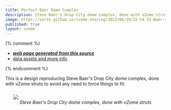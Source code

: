 ```yaml
---
title: Perfect Baer Dome Complex
description: Steve Baer's Drop City dome complex, done with vZome struts to avoid any need to force things to fit.
image: https://vorth.github.io/vzome-sharing/2022/06/19/22-54-33-Baer-dome-triplet-no-fudge/Baer-dome-triplet-no-fudge.png
published: true
layout: vzome
---
```


{% comment %}
 - [***web page generated from this source***](<https://vorth.github.io/vzome-sharing/2022/06/19/Baer-dome-triplet-no-fudge-22-54-33.html>)
 - [data assets and more info](<https://github.com/vorth/vzome-sharing/tree/main/2022/06/19/22-54-33-Baer-dome-triplet-no-fudge/>)
 
{% endcomment %}

This is a design reproducing Steve Baer's Drop City dome complex, done with vZome struts to avoid any need to force things to fit.

<figure style="margin: 5%">
  <vzome-viewer style="width: 87%; height: 60vh;"
      src="https://vorth.github.io/vzome-sharing/2022/06/19/22-54-33-Baer-dome-triplet-no-fudge/Baer-dome-triplet-no-fudge.vZome" >
    <img src="https://vorth.github.io/vzome-sharing/2022/06/19/22-54-33-Baer-dome-triplet-no-fudge/Baer-dome-triplet-no-fudge.png" />
  </vzome-viewer>
  <figcaption style="text-align: center; font-style: italic;">Steve Baer's Drop City dome complex, done with vZome struts</figcaption>
</figure>
    
